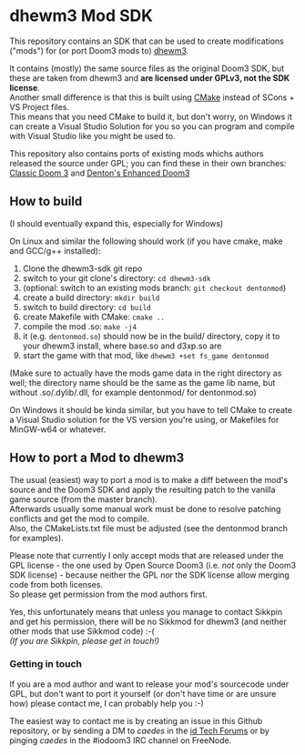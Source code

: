 # dhewm3 Mod SDK

This repository contains an SDK that can be used to create modifications ("mods")
for (or port Doom3 mods to) [dhewm3](https://dhewm3.org).

It contains (mostly) the same source files as the original Doom3 SDK, but these
are taken from dhewm3 and **are licensed under GPLv3, not the SDK license**.  
Another small difference is that this is built using [CMake](https://cmake.org/)
instead of SCons + VS Project files.  
This means that you need CMake to build it, but don't worry, on Windows it can
create a Visual Studio Solution for you so you can program and compile with
Visual Studio like you might be used to.

This repository also contains ports of existing mods whichs authors released
the source under GPL; you can find these in their own branches:
[Classic Doom 3](https://github.com/dhewm/dhewm3-sdk/tree/cdoom) and
[Denton's Enhanced Doom3](https://github.com/dhewm/dhewm3-sdk/tree/dentonmod) 

## How to build

(I should eventually expand this, especially for Windows)

On Linux and similar the following should work (if you have cmake, make and GCC/g++ installed):
1. Clone the dhewm3-sdk git repo
2. switch to your git clone's directory: `cd dhewm3-sdk`
3. (optional: switch to an existing mods branch: `git checkout dentonmod`)
4. create a build directory: `mkdir build`
5. switch to build directory: `cd build`
6. create Makefile with CMake: `cmake ..`
7. compile the mod .so: `make -j4`
8. it (e.g. `dentonmod.so`) should now be in the build/ directory,
   copy it to your dhewm3 install, where base.so and d3xp.so are
9. start the game with that mod, like `dhewm3 +set fs_game dentonmod`

(Make sure to actually have the mods game data in the right directory as well;
the directory name should be the same as the game lib name, but without .so/.dylib/.dll,
for example dentonmod/ for dentonmod.so)

On Windows it should be kinda similar, but you have to tell CMake to create
a Visual Studio solution for the VS version you're using, or Makefiles for
MinGW-w64 or whatever.

## How to port a Mod to dhewm3

The usual (easiest) way to port a mod is to make a diff between the mod's source
and the Doom3 SDK and apply the resulting patch to the vanilla game source (from the master branch).  
Afterwards usually some manual work must be done to resolve patching conflicts and get the mod to compile.  
Also, the CMakeLists.txt file must be adjusted (see the dentonmod branch for examples).

Please note that currently I only accept mods that are released under the
GPL license - the one used by Open Source Doom3 (i.e. *not* only the Doom3 SDK license) -
because neither the GPL nor the SDK license allow merging code from both licenses.  
So please get permission from the mod authors first.

Yes, this unfortunately means that unless you manage to contact Sikkpin and get
his permission, there will be no Sikkmod for dhewm3 (and neither other mods that
use Sikkmod code) :-(  
*(If you are Sikkpin, please get in touch!)*

### Getting in touch

If you are a mod author and want to release your mod's sourcecode under GPL,
but don't want to port it yourself (or don't have time or are unsure how)
please contact me, I can probably help you :-)

The easiest way to contact me is by creating an issue in this Github repository,
or by sending a DM to *caedes* in the [id Tech Forums](http://idtechforums.fuzzylogicinc.com/)
or by pinging *caedes* in the #iodoom3 IRC channel on FreeNode.

